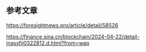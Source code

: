 


## 参考文章

https://foresightnews.pro/article/detail/58526

https://finance.sina.cn/blockchain/2024-04-22/detail-inassfii0322812.d.html?from=wap

